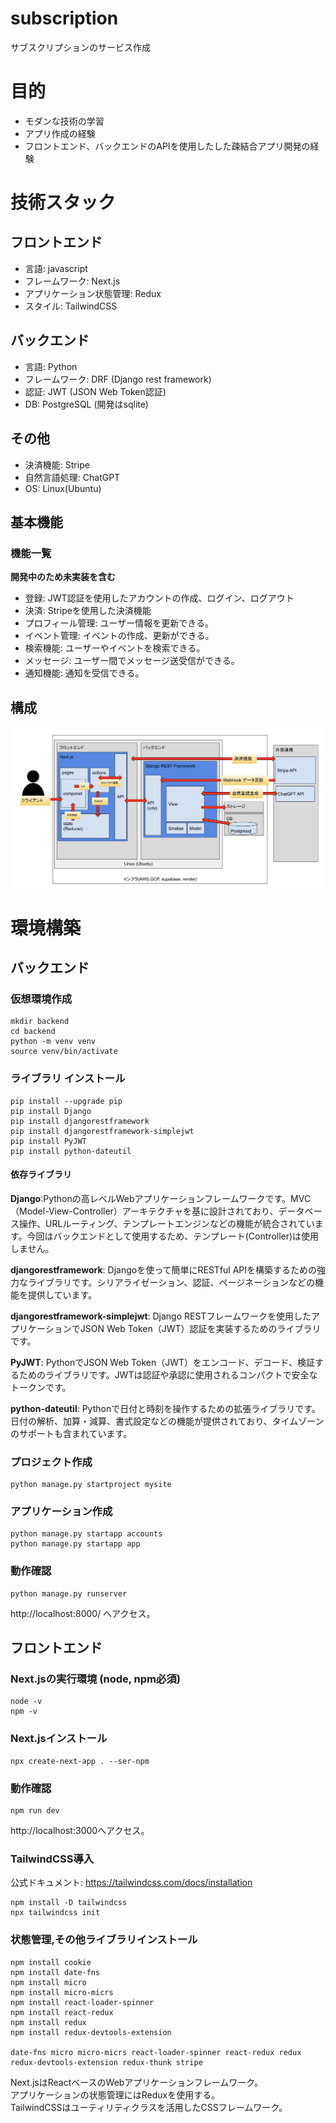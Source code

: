 # subscription
サブスクリプションのサービス作成

# 目的
* モダンな技術の学習
* アプリ作成の経験
* フロントエンド、バックエンドのAPIを使用したした疎結合アプリ開発の経験

# 技術スタック
## フロントエンド
* 言語: javascript
* フレームワーク: Next.js
* アプリケーション状態管理: Redux
* スタイル: TailwindCSS  

## バックエンド
* 言語: Python
* フレームワーク: DRF (Django rest framework)
* 認証: JWT (JSON Web Token認証)
* DB: PostgreSQL (開発はsqlite)

## その他
* 決済機能: Stripe  
* 自然言語処理: ChatGPT
* OS: Linux(Ubuntu)


## 基本機能
### 機能一覧
**開発中のため未実装を含む**
* 登録: JWT認証を使用したアカウントの作成、ログイン、ログアウト
* 決済: Stripeを使用した決済機能
* プロフィール管理: ユーザー情報を更新できる。
* イベント管理: イベントの作成、更新ができる。
* 検索機能: ユーザーやイベントを検索できる。
* メッセージ: ユーザー間でメッセージ送受信ができる。
* 通知機能: 通知を受信できる。

## 構成
![構成](https://github.com/akiyamah/subscription/blob/dev/docs/images/architect.png 'w')



# 環境構築
## バックエンド
### 仮想環境作成
```
mkdir backend
cd backend
python -m venv venv 
source venv/bin/activate
```

### ライブラリ インストール 
```
pip install --upgrade pip 
pip install Django 
pip install djangorestframework
pip install djangorestframework-simplejwt
pip install PyJWT
pip install python-dateutil 
```
#### 依存ライブラリ
**Django**:Pythonの高レベルWebアプリケーションフレームワークです。MVC（Model-View-Controller）アーキテクチャを基に設計されており、データベース操作、URLルーティング、テンプレートエンジンなどの機能が統合されています。今回はバックエンドとして使用するため、テンプレート(Controller)は使用しません。

**djangorestframework**: Djangoを使って簡単にRESTful APIを構築するための強力なライブラリです。シリアライゼーション、認証、ページネーションなどの機能を提供しています。

**djangorestframework-simplejwt**: Django RESTフレームワークを使用したアプリケーションでJSON Web Token（JWT）認証を実装するためのライブラリです。

**PyJWT**: PythonでJSON Web Token（JWT）をエンコード、デコード、検証するためのライブラリです。JWTは認証や承認に使用されるコンパクトで安全なトークンです。

**python-dateutil**: Pythonで日付と時刻を操作するための拡張ライブラリです。日付の解析、加算・減算、書式設定などの機能が提供されており、タイムゾーンのサポートも含まれています。

### プロジェクト作成
```
python manage.py startproject mysite
```

### アプリケーション作成
```
python manage.py startapp accounts
python manage.py startapp app
```

### 動作確認
```
python manage.py runserver
```
http://localhost:8000/ へアクセス。


## フロントエンド
### Next.jsの実行環境 (node, npm必須)
```
node -v
npm -v
```

### Next.jsインストール
```
npx create-next-app . --ser-npm
```

### 動作確認
```
npm run dev
```
http://localhost:3000へアクセス。

### TailwindCSS導入
公式ドキュメント: https://tailwindcss.com/docs/installation
```
npm install -D tailwindcss
npx tailwindcss init
``` 

### 状態管理,その他ライブラリインストール
```
npm install cookie 
npm install date-fns
npm install micro
npm install micro-micrs 
npm install react-loader-spinner
npm install react-redux
npm install redux
npm install redux-devtools-extension

date-fns micro micro-micrs react-loader-spinner react-redux redux redux-devtools-extension redux-thunk stripe
```

Next.jsはReactベースのWebアプリケーションフレームワーク。  
アプリケーションの状態管理にはReduxを使用する。  
TailwindCSSはユーティリティクラスを活用したCSSフレームワーク。